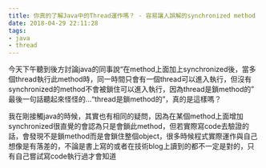 ```yaml
---
title: 你真的了解Java中的Thread運作嗎？ - 容易讓人誤解的synchronized method
date: 2018-04-29 22:11:28
tags:
- java
- thread
---
```

今天下午聽到後方討論java的同事說“在method上面加上synchronized後，當多個thread執行此method時，同一時間只會有一個thread可以進入執行，但沒有synchronized的method不會被鎖住可以進入執行，因為thread是鎖method的”
最後一句話聽起來怪怪的...“thread是鎖method的”，真的是這樣嗎？

我在剛接觸java的時候，其實也有相同的疑問，因為在某個method上面增加synchronized很直覺的會認為只是會鎖此method，但若實際寫code去驗證的話，會發現不是鎖method而是會鎖住整個object，很多時候程式實際運作與自己想像是有落差的，不論是書上寫的或者在技術blog上讀到的都不一定是對的，只有自己嘗試寫code執行過才會知道
